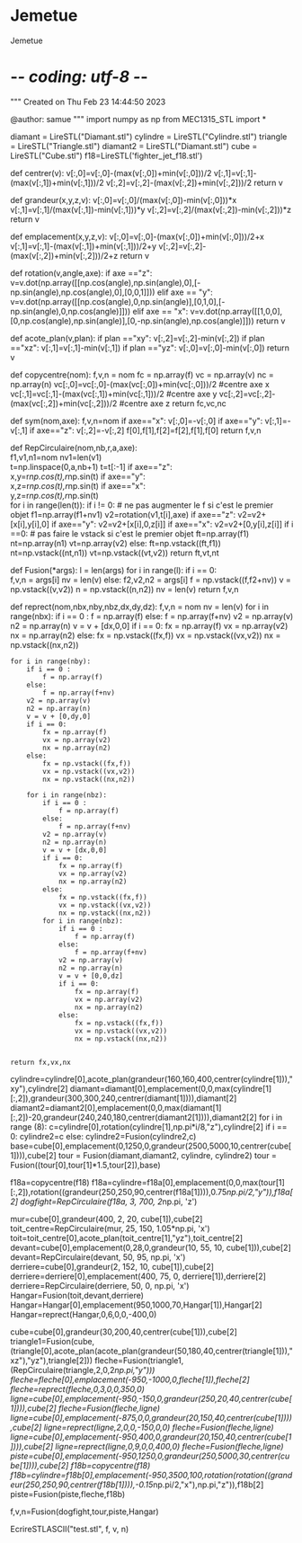 # Jemetue
Jemetue
# -*- coding: utf-8 -*-
"""
Created on Thu Feb 23 14:44:50 2023

@author: samue
"""
import numpy as np
from MEC1315_STL import *

diamant = LireSTL("Diamant.stl")
cylindre = LireSTL("Cylindre.stl")
triangle = LireSTL("Triangle.stl")
diamant2 = LireSTL("Diamant.stl")
cube = LireSTL("Cube.stl")
f18=LireSTL('fighter_jet_f18.stl')

def centrer(v):
    v[:,0]=v[:,0]-(max(v[:,0])+min(v[:,0]))/2
    v[:,1]=v[:,1]-(max(v[:,1])+min(v[:,1]))/2
    v[:,2]=v[:,2]-(max(v[:,2])+min(v[:,2]))/2
    return v

def grandeur(x,y,z,v):
    v[:,0]=v[:,0]/(max(v[:,0])-min(v[:,0]))*x
    v[:,1]=v[:,1]/(max(v[:,1])-min(v[:,1]))*y
    v[:,2]=v[:,2]/(max(v[:,2])-min(v[:,2]))*z
    return v

def emplacement(x,y,z,v):
    v[:,0]=v[:,0]-(max(v[:,0])+min(v[:,0]))/2+x
    v[:,1]=v[:,1]-(max(v[:,1])+min(v[:,1]))/2+y
    v[:,2]=v[:,2]-(max(v[:,2])+min(v[:,2]))/2+z
    return v

def rotation(v,angle,axe):
    if axe =="z":
        v=v.dot(np.array([[np.cos(angle),np.sin(angle),0],[-np.sin(angle),np.cos(angle),0],[0,0,1]]))
    elif axe == "y":
        v=v.dot(np.array([[np.cos(angle),0,np.sin(angle)],[0,1,0],[-np.sin(angle),0,np.cos(angle)]]))
    elif axe == "x":
        v=v.dot(np.array([[1,0,0],[0,np.cos(angle),np.sin(angle)],[0,-np.sin(angle),np.cos(angle)]]))
    return v

def acote_plan(v,plan):
    if plan =="xy":
        v[:,2]=v[:,2]-min(v[:,2])
    if plan =="xz":
        v[:,1]=v[:,1]-min(v[:,1])
    if plan =="yz":
        v[:,0]=v[:,0]-min(v[:,0])
    return v

def copycentre(nom):
    f,v,n = nom
    fc = np.array(f)
    vc = np.array(v)
    nc = np.array(n)
    vc[:,0]=vc[:,0]-(max(vc[:,0])+min(vc[:,0]))/2 #centre axe x
    vc[:,1]=vc[:,1]-(max(vc[:,1])+min(vc[:,1]))/2 #centre axe y
    vc[:,2]=vc[:,2]-(max(vc[:,2])+min(vc[:,2]))/2 #centre axe z 
    return fc,vc,nc

def sym(nom,axe):
    f,v,n=nom
    if axe=="x":
        v[:,0]=-v[:,0]
    if axe=="y":
        v[:,1]=-v[:,1]
    if axe=="z":
        v[:,2]=-v[:,2]
    f[0],f[1],f[2]=f[2],f[1],f[0]
    return f,v,n

def RepCirculaire(nom,nb,r,a,axe):                 
    f1,v1,n1=nom
    nv1=len(v1)    
    t=np.linspace(0,a,nb+1)
    t=t[:-1]
    if axe=="z":            
        x,y=r*np.cos(t),r*np.sin(t)
    if axe=="y":            
        x,z=r*np.cos(t),r*np.sin(t)
    if axe=="x":            
        y,z=r*np.cos(t),r*np.sin(t)   
    for i in range(len(t)):
        if i != 0:          # ne pas augmenter le f si c'est le premier objet
            f1=np.array(f1+nv1)
        v2=rotation(v1,t[i],axe)
        if axe=="z":
            v2=v2+[x[i],y[i],0] 
        if axe=="y":
            v2=v2+[x[i],0,z[i]] 
        if axe=="x":
            v2=v2+[0,y[i],z[i]]
        if i ==0:               # pas faire le vstack si c'est le premier objet
            ft=np.array(f1)
            nt=np.array(n1)
            vt=np.array(v2)
        else:
            ft=np.vstack((ft,f1))
            nt=np.vstack((nt,n1))
            vt=np.vstack((vt,v2))
    return ft,vt,nt

def Fusion(*args):
    l = len(args) 
    for i in range(l):
        if i == 0:            
            f,v,n = args[i]
            nv = len(v)
        else:
            f2,v2,n2 = args[i]
            f = np.vstack((f,f2+nv))
            v = np.vstack((v,v2))
            n = np.vstack((n,n2))
            nv = len(v)
    return f,v,n     



def reprect(nom,nbx,nby,nbz,dx,dy,dz):
    f,v,n = nom
    nv = len(v)
    for i in range(nbx):
        if i == 0 :
            f = np.array(f)
        else:
            f = np.array(f+nv)
        v2 = np.array(v)       
        n2 = np.array(n)
        v = v + [dx,0,0]
        if i == 0:
            fx = np.array(f)
            vx = np.array(v2)
            nx = np.array(n2)
        else:
            fx = np.vstack((fx,f))
            vx = np.vstack((vx,v2))
            nx = np.vstack((nx,n2))
            
    for i in range(nby):
        if i == 0 :
            f = np.array(f)
        else:
            f = np.array(f+nv)
        v2 = np.array(v)       
        n2 = np.array(n)
        v = v + [0,dy,0]
        if i == 0:
            fx = np.array(f)
            vx = np.array(v2)
            nx = np.array(n2)
        else:
            fx = np.vstack((fx,f))
            vx = np.vstack((vx,v2))
            nx = np.vstack((nx,n2))
          
        for i in range(nbz):
            if i == 0 :
                f = np.array(f)
            else:
                f = np.array(f+nv)
            v2 = np.array(v)       
            n2 = np.array(n)
            v = v + [dx,0,0]
            if i == 0:
                fx = np.array(f)
                vx = np.array(v2)
                nx = np.array(n2)
            else:
                fx = np.vstack((fx,f))
                vx = np.vstack((vx,v2))
                nx = np.vstack((nx,n2))
            for i in range(nbz):
                if i == 0 :
                    f = np.array(f)
                else:
                    f = np.array(f+nv)
                v2 = np.array(v)       
                n2 = np.array(n)
                v = v + [0,0,dz]
                if i == 0:
                    fx = np.array(f)
                    vx = np.array(v2)
                    nx = np.array(n2)
                else:
                    fx = np.vstack((fx,f))
                    vx = np.vstack((vx,v2))
                    nx = np.vstack((nx,n2))
                              
        
    return fx,vx,nx
    



cylindre=cylindre[0],acote_plan(grandeur(160,160,400,centrer(cylindre[1])),"xy"),cylindre[2]
diamant=diamant[0],emplacement(0,0,max(cylindre[1][:,2]),grandeur(300,300,240,centrer(diamant[1]))),diamant[2]
diamant2=diamant2[0],emplacement(0,0,max(diamant[1][:,2])-20,grandeur(240,240,180,centrer(diamant2[1]))),diamant2[2]
for i in range (8):
    c=cylindre[0],rotation(cylindre[1],np.pi*i/8,"z"),cylindre[2]
    if i == 0:
        cylindre2=c
    else:
        cylindre2=Fusion(cylindre2,c)
base=cube[0],emplacement(0,1250,0,grandeur(2500,5000,10,centrer(cube[1]))),cube[2]
tour = Fusion(diamant,diamant2, cylindre, cylindre2)
tour = Fusion((tour[0],tour[1]*1.5,tour[2]),base)

f18a=copycentre(f18)
f18a=cylindre=f18a[0],emplacement(0,0,max(tour[1][:,2]),rotation((grandeur(250,250,90,centrer(f18a[1]))),0.75*np.pi/2,"y")),f18a[2]
dogfight=RepCirculaire(f18a, 3, 700, 2*np.pi, 'z')

mur=cube[0],grandeur(400, 2, 20, cube[1]),cube[2]
toit_centre=RepCirculaire(mur, 25, 150, 1.05*np.pi, 'x')
toit=toit_centre[0],acote_plan(toit_centre[1],"yz"),toit_centre[2]
devant=cube[0],emplacement(0,28,0,grandeur(10, 55, 10, cube[1])),cube[2]
devant=RepCirculaire(devant, 50, 95, np.pi, 'x')
derriere=cube[0],grandeur(2, 152, 10, cube[1]),cube[2]
derriere=derriere[0],emplacement(400, 75, 0, derriere[1]),derriere[2]
derriere=RepCirculaire(derriere, 50, 0, np.pi, 'x')
Hangar=Fusion(toit,devant,derriere)
Hangar=Hangar[0],emplacement(950,1000,70,Hangar[1]),Hangar[2]
Hangar=reprect(Hangar,0,6,0,0,-400,0)

cube=cube[0],grandeur(30,200,40,centrer(cube[1])),cube[2]
triangle1=Fusion(cube,(triangle[0],acote_plan(acote_plan(grandeur(50,180,40,centrer(triangle[1])),"xz"),"yz"),triangle[2]))
fleche=Fusion(triangle1,(RepCirculaire(triangle,2,0,2*np.pi,"y")))
fleche=fleche[0],emplacement(-950,-1000,0,fleche[1]),fleche[2]
fleche=reprect(fleche,0,3,0,0,350,0)
ligne=cube[0],emplacement(-950,-150,0,grandeur(250,20,40,centrer(cube[1]))),cube[2]
fleche=Fusion(fleche,ligne)
ligne=cube[0],emplacement(-875,0,0,grandeur(20,150,40,centrer(cube[1]))),cube[2]
ligne=reprect(ligne,2,0,0,-150,0,0)
fleche=Fusion(fleche,ligne)
ligne=cube[0],emplacement(-950,400,0,grandeur(20,150,40,centrer(cube[1]))),cube[2]
ligne=reprect(ligne,0,9,0,0,400,0)
fleche=Fusion(fleche,ligne)
piste=cube[0],emplacement(-950,1250,0,grandeur(250,5000,30,centrer(cube[1]))),cube[2]
f18b=copycentre(f18)
f18b=cylindre=f18b[0],emplacement(-950,3500,100,rotation(rotation((grandeur(250,250,90,centrer(f18b[1]))),-0.15*np.pi/2,"x"),np.pi,"z")),f18b[2]
piste=Fusion(piste,fleche,f18b)

f,v,n=Fusion(dogfight,tour,piste,Hangar)

EcrireSTLASCII("test.stl", f, v, n)
